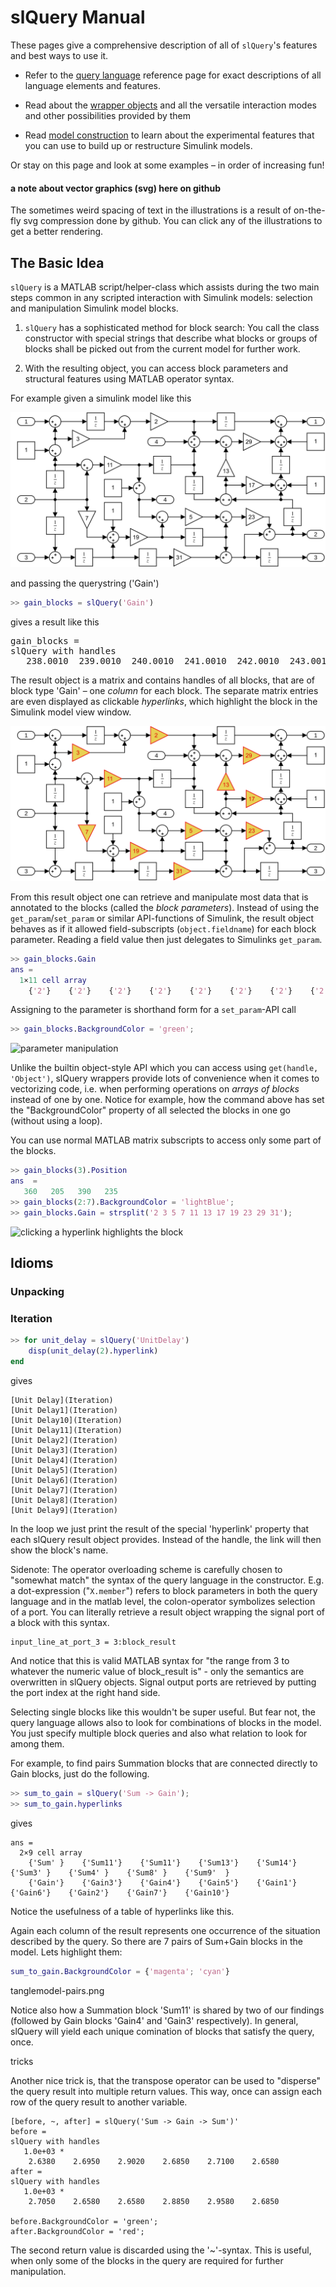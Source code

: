 slQuery Manual
==============

These pages give a comprehensive description of all of `slQuery`'s features and best ways to 
use it.

* Refer to the [query language](query-language.md) reference page for exact descriptions of all
  language elements and features.

* Read about the [wrapper objects](wrapper-objects.md) and all the versatile interaction modes
  and other possibilities provided by them

* Read [model construction](model-construction.md) to learn about the experimental features
  that you can use to build up or restructure Simulink models.

Or stay on this page and look at some examples – in order of increasing fun!



#### a note about vector graphics (svg) here on github

The sometimes weird spacing of text in the illustrations is a result of on-the-fly svg 
compression done by github. You can click any of the illustrations to get a better rendering.

The Basic Idea
--------------

`slQuery` is a MATLAB script/helper-class which assists during the two main steps common in any 
scripted interaction with Simulink models: selection and manipulation Simulink model blocks.

1. `slQuery` has a sophisticated method for block search: You call the class constructor with 
   special strings that describe what blocks or groups of blocks shall be picked out from the 
   current model for further work.

2. With the resulting object, you can access block parameters and structural features using 
   MATLAB operator syntax.

For example given a simulink model like this

![A silly example model](examples-tangle.svg)

and passing the querystring ('Gain')

```matlab
>> gain_blocks = slQuery('Gain')
```
    
gives a result like this

<pre>
gain_blocks = 
slQuery with handles
   238.0010  239.0010  240.0010  241.0010  242.0010  243.0010  244.0010  245.0010  246.0010  247.0010  248.0010
</pre>

The result object is a matrix and contains handles of all blocks, that are of block type 'Gain' 
– one _column_ for each block. The separate matrix entries are even displayed as clickable 
_hyperlinks_, which highlight the block in the Simulink model view window.

![hilited blocks](examples-tangle-gain.svg)

From this result object one can retrieve and manipulate most data that is annotated to the 
blocks (called the _block parameters_). Instead of using the `get_param`/`set_param` or similar 
API-functions of Simulink, the result object behaves as if it allowed field-subscripts 
(`object.fieldname`) for each block parameter. Reading a field value then just delegates to 
Simulinks `get_param`.

```matlab
>> gain_blocks.Gain
ans =
  1×11 cell array
    {'2'}    {'2'}    {'2'}    {'2'}    {'2'}    {'2'}    {'2'}    {'2'}    {'2'}    {'2'}    {'2'}
```

Assigning to the parameter is shorthand form for a `set_param`-API call

```matlab
>> gain_blocks.BackgroundColor = 'green';
```

![parameter manipulation](doc/tanglemodel-greengain.png)

Unlike the builtin object-style API which you can access using `get(handle, 'Object')`, slQuery 
wrappers provide lots of convenience when it comes to vectorizing code, i.e. when performing 
operations on _arrays of blocks_ instead of one by one. Notice for example, how the command 
above has set the "BackgroundColor" property of all selected the blocks in one go (without 
using a loop).

You can use normal MATLAB matrix subscripts to access only some part of the blocks.

```matlab
>> gain_blocks(3).Position
ans  =
   360   205   390   235
>> gain_blocks(2:7).BackgroundColor = 'lightBlue';
>> gain_blocks.Gain = strsplit('2 3 5 7 11 13 17 19 23 29 31');
```

![clicking a hyperlink highlights the block](doc/tanglemodel-moreparamgain.png)


Idioms
------

### Unpacking

### Iteration

```matlab
>> for unit_delay = slQuery('UnitDelay')
    disp(unit_delay(2).hyperlink)
end
```
gives
```
[Unit Delay](Iteration)
[Unit Delay1](Iteration)
[Unit Delay10](Iteration)
[Unit Delay11](Iteration)
[Unit Delay2](Iteration)
[Unit Delay3](Iteration)
[Unit Delay4](Iteration)
[Unit Delay5](Iteration)
[Unit Delay6](Iteration)
[Unit Delay7](Iteration)
[Unit Delay8](Iteration)
[Unit Delay9](Iteration)
```
    
In the loop we just print the result of the special 'hyperlink' property that each slQuery
result object provides. Instead of the handle, the link will then show the block's name.

Sidenote: The operator overloading scheme is carefully chosen to "somewhat match" the syntax of 
the query language in the constructor. E.g. a dot-expression ("`X.member`") refers to block 
parameters in both the query language and in the matlab level, the colon-operator symbolizes 
selection of a port. You can literally retrieve a result object wrapping the signal port of a 
block with this syntax.

```
input_line_at_port_3 = 3:block_result
```

And notice that this is valid MATLAB syntax for "the range from 3 to whatever the numeric value 
of block_result is" - only the semantics are overwritten in slQuery objects. Signal output 
ports are retrieved by putting the port index at the right hand side.


Selecting single blocks like this wouldn't be super useful. But fear not, the query language
allows also to look for combinations of blocks in the model. You just specify multiple block
queries and also what relation to look for among them.

For example, to find pairs Summation blocks that are connected directly to Gain blocks, just do
the following.

```matlab
>> sum_to_gain = slQuery('Sum -> Gain');
>> sum_to_gain.hyperlinks
```
gives
```
ans =
  2×9 cell array
    {'Sum' }    {'Sum11'}    {'Sum11'}    {'Sum13'}    {'Sum14'}    {'Sum3' }    {'Sum4' }    {'Sum8' }    {'Sum9'  }
    {'Gain'}    {'Gain3'}    {'Gain4'}    {'Gain5'}    {'Gain1'}    {'Gain6'}    {'Gain2'}    {'Gain7'}    {'Gain10'}
```
Notice the usefulness of a table of hyperlinks like this.

Again each column of the result represents one occurrence of the situation described by the
query. So there are 7 pairs of Sum+Gain blocks in the model. Lets highlight them:

```matlab
sum_to_gain.BackgroundColor = {'magenta'; 'cyan'}
```

tanglemodel-pairs.png

Notice also how a Summation block 'Sum11' is shared by two of our findings (followed by Gain
blocks 'Gain4' and 'Gain3' respectively). In general, slQuery will yield each unique comination
of blocks that satisfy the query, once.

tricks

Another nice trick is, that the transpose operator can be used to "disperse" the query result
into multiple return values. This way, once can assign each row of the query result to another
variable.

```
[before, ~, after] = slQuery('Sum -> Gain -> Sum')'
before = 
slQuery with handles
   1.0e+03 *
    2.6380    2.6950    2.9020    2.6850    2.7100    2.6580
after = 
slQuery with handles
   1.0e+03 *
    2.7050    2.6580    2.6580    2.8850    2.9580    2.6850

before.BackgroundColor = 'green';
after.BackgroundColor = 'red';
```

The second return value is discarded using the '~'-syntax. This is useful, when only some of
the blocks in the query are required for further manipulation.
